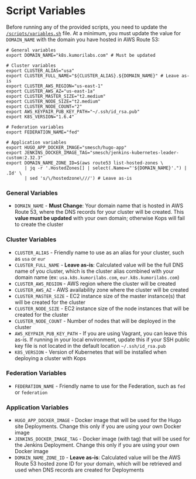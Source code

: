 # Script Variables

Before running any of the provided scripts, you need to update the [`/scripts/variables.sh`](/scripts/variables.sh) file. At a minimum, you must update the value for `DOMAIN_NAME` with the domain you have hosted in AWS Route 53:

```shell
# General variables
export DOMAIN_NAME="k8s.kumorilabs.com" # Must be updated

# Cluster variables
export CLUSTER_ALIAS="usa"
export CLUSTER_FULL_NAME="${CLUSTER_ALIAS}.${DOMAIN_NAME}" # Leave as-is
export CLUSTER_AWS_REGION="us-east-1"
export CLUSTER_AWS_AZ="us-east-1a"
export CLUSTER_MASTER_SIZE="t2.medium"
export CLUSTER_NODE_SIZE="t2.medium"
export CLUSTER_NODE_COUNT="2"
export AWS_KEYPAIR_PUB_KEY_PATH="~/.ssh/id_rsa.pub"
export K8S_VERSION="1.6.4"

# Federation variables
export FEDERATION_NAME="fed"

# Application variables
export HUGO_APP_DOCKER_IMAGE="smesch/hugo-app"
export JENKINS_DOCKER_IMAGE_TAG="smesch/jenkins-kubernetes-leader-custom:2.32.3"
export DOMAIN_NAME_ZONE_ID=$(aws route53 list-hosted-zones \
       | jq -r '.HostedZones[] | select(.Name=="'${DOMAIN_NAME}'.") | .Id' \
       | sed 's/\/hostedzone\///') # Leave as-is
```


### General Variables

* `DOMAIN_NAME` - **Must Change**: Your domain name that is hosted in AWS Route 53, where the DNS records for your cluster will be created. This **value must be updated** with your own domain; otherwise Kops will fail to create the cluster


### Cluster Variables

* `CLUSTER_ALIAS` - Friendly name to use as an alias for your cluster, such as `usa` or `eur`
* `CLUSTER_FULL_NAME` - **Leave as-is**: Calculated value will be the full DNS name of you cluster, which is the cluster alias combined with your domain name (ex: `usa.k8s.kumorilabs.com`, `eur.k8s.kumorilabs.com`) 
* `CLUSTER_AWS_REGION` - AWS region where the cluster will be created
* `CLUSTER_AWS_AZ` - AWS availability zone where the cluster will be created
* `CLUSTER_MASTER_SIZE` - EC2 instance size of the master instance(s) that will be created for the cluster
* `CLUSTER_NODE_SIZE` - EC2 instance size of the node instances that will be created for the cluster
* `CLUSTER_NODE_COUNT` - Number of nodes that will be deployed in the cluster
* `AWS_KEYPAIR_PUB_KEY_PATH` - If you are using Vagrant, you can leave this as-is. If running in your local environment, update this if your SSH public key file is not located in the default location `~/.ssh/id_rsa.pub`
* `K8S_VERSION` - Version of Kubernetes that will be installed when deploying a cluster with Kops


### Federation Variables

* `FEDERATION_NAME` - Friendly name to use for the Federation, such as `fed` or `federation`


### Application Variables

* `HUGO_APP_DOCKER_IMAGE` - Docker image that will be used for the Hugo site Deployments. Change this only if you are using your own Docker image
* `JENKINS_DOCKER_IMAGE_TAG` - Docker image (with tag) that will be used for the Jenkins Deployment. Change this only if you are using your own Docker image
* `DOMAIN_NAME_ZONE_ID` - **Leave as-is**: Calculated value will be the AWS Route 53 hosted zone ID for your domain, which will be retrieved and used when DNS records are created for Deployments